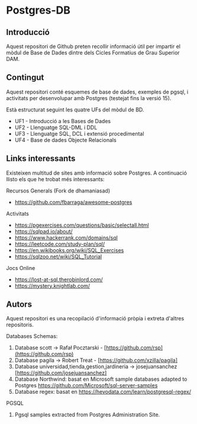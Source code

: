 # Postgres-DB
 
## Introducció

Aquest repositori de Github preten recollir informació útil per impartir el mòdul de Base de Dades dintre dels Cicles Formatius de Grau Superior DAM.

## Contingut

Aquest repositori conté esquemes de base de dades, exemples de pgsql, i activitats per desenvolupar amb Postgres (testejat fins la versió 15). 

Està estructurat seguint les quatre UFs del mòdul de BD.

* UF1 - Introducció a les Bases de Dades
* UF2 - Llenguatge SQL-DML i DDL
* UF3 - Llenguatge SQL, DCL i extensió procedimental
* UF4 - Base de dades Objecte Relacionals

## Links interessants

Existeixen multitud de sites amb informació sobre Postgres. A continuació llisto els que he trobat més interessants:

  Recursos Generals (Fork de dhamaniasad)
  * https://github.com/fbarraga/awesome-postgres
  
  Activitats
  * https://pgexercises.com/questions/basic/selectall.html
  * https://sqlpad.io/about/
  * https://www.hackerrank.com/domains/sql
  * https://leetcode.com/study-plan/sql/
  * https://en.wikibooks.org/wiki/SQL_Exercises
  * https://sqlzoo.net/wiki/SQL_Tutorial

  Jocs Online
  * https://lost-at-sql.therobinlord.com/
  * https://mystery.knightlab.com/


## Autors

Aquest repositori es una recopilació d'informació pròpia i extreta d'altres repositoris.

Databases Schemas:

1. Database scott  -> Rafał Pocztarski - [https://github.com/rsp](https://github.com/rsp)
2. Database pagila -> Robert Treat - [https://github.com/xzilla/pagila]
3. Database universidad,tienda,gestion,jardineria -> josejuansanchez [https://github.com/josejuansanchez]
4. Database Northwind: basat en Microsoft sample databases adapted to Postgres https://github.com/Microsoft/sql-server-samples
5. Database regex: basat en https://hevodata.com/learn/postgresql-regex/

PGSQL

1. Pgsql samples extracted from Postgres Administration Site.
